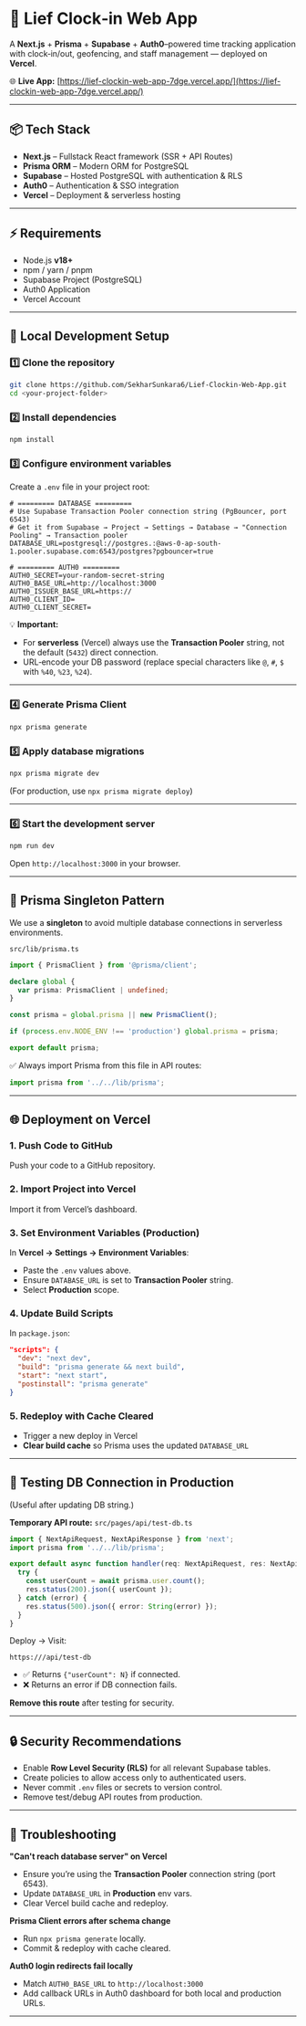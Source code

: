 # 🚀 Lief Clock‑in Web App

A **Next.js** + **Prisma** + **Supabase** + **Auth0**–powered time tracking application with clock‑in/out, geofencing, and staff management — deployed on **Vercel**.

🌐 **Live App:** [https://lief-clockin-web-app-7dge.vercel.app/](https://lief-clockin-web-app-7dge.vercel.app/)

***

## 📦 Tech Stack
- **Next.js** – Fullstack React framework (SSR + API Routes)
- **Prisma ORM** – Modern ORM for PostgreSQL
- **Supabase** – Hosted PostgreSQL with authentication & RLS
- **Auth0** – Authentication & SSO integration
- **Vercel** – Deployment & serverless hosting

***

## ⚡ Requirements
- Node.js **v18+**
- npm / yarn / pnpm
- Supabase Project (PostgreSQL)
- Auth0 Application
- Vercel Account

***

## 🔧 Local Development Setup

### 1️⃣ Clone the repository
```bash
git clone https://github.com/SekharSunkara6/Lief-Clockin-Web-App.git
cd <your-project-folder>
```

### 2️⃣ Install dependencies
```bash
npm install
```

### 3️⃣ Configure environment variables  
Create a `.env` file in your project root:

```env
# ========= DATABASE =========
# Use Supabase Transaction Pooler connection string (PgBouncer, port 6543)
# Get it from Supabase → Project → Settings → Database → "Connection Pooling" → Transaction pooler
DATABASE_URL=postgresql://postgres.:@aws-0-ap-south-1.pooler.supabase.com:6543/postgres?pgbouncer=true

# ========= AUTH0 =========
AUTH0_SECRET=your-random-secret-string
AUTH0_BASE_URL=http://localhost:3000
AUTH0_ISSUER_BASE_URL=https://
AUTH0_CLIENT_ID=
AUTH0_CLIENT_SECRET=
```
💡 **Important:**  
- For **serverless** (Vercel) always use the **Transaction Pooler** string, not the default (`5432`) direct connection.
- URL‑encode your DB password (replace special characters like `@`, `#`, `$` with `%40`, `%23`, `%24`).

***

### 4️⃣ Generate Prisma Client
```bash
npx prisma generate
```

### 5️⃣ Apply database migrations
```bash
npx prisma migrate dev
```
(For production, use `npx prisma migrate deploy`)

***

### 6️⃣ Start the development server
```bash
npm run dev
```
Open `http://localhost:3000` in your browser.

***

## 📜 Prisma Singleton Pattern
We use a **singleton** to avoid multiple database connections in serverless environments.

`src/lib/prisma.ts`
```ts
import { PrismaClient } from '@prisma/client';

declare global {
  var prisma: PrismaClient | undefined;
}

const prisma = global.prisma || new PrismaClient();

if (process.env.NODE_ENV !== 'production') global.prisma = prisma;

export default prisma;
```
✅ Always import Prisma from this file in API routes:
```ts
import prisma from '../../lib/prisma';
```

***

## 🌐 Deployment on Vercel

### 1. Push Code to GitHub
Push your code to a GitHub repository.

### 2. Import Project into Vercel
Import it from Vercel’s dashboard.

### 3. Set Environment Variables (Production)
In **Vercel → Settings → Environment Variables**:
- Paste the `.env` values above.
- Ensure `DATABASE_URL` is set to **Transaction Pooler** string.
- Select **Production** scope.

### 4. Update Build Scripts
In `package.json`:
```json
"scripts": {
  "dev": "next dev",
  "build": "prisma generate && next build",
  "start": "next start",
  "postinstall": "prisma generate"
}
```

### 5. Redeploy with Cache Cleared
- Trigger a new deploy in Vercel
- **Clear build cache** so Prisma uses the updated `DATABASE_URL`

***

## 🧪 Testing DB Connection in Production
(Useful after updating DB string.)

**Temporary API route:** `src/pages/api/test-db.ts`
```ts
import { NextApiRequest, NextApiResponse } from 'next';
import prisma from '../../lib/prisma';

export default async function handler(req: NextApiRequest, res: NextApiResponse) {
  try {
    const userCount = await prisma.user.count();
    res.status(200).json({ userCount });
  } catch (error) {
    res.status(500).json({ error: String(error) });
  }
}
```
Deploy → Visit:
```
https:///api/test-db
```
- ✅ Returns `{"userCount": N}` if connected.
- ❌ Returns an error if DB connection fails.

**Remove this route** after testing for security.

***

## 🔒 Security Recommendations
- Enable **Row Level Security (RLS)** for all relevant Supabase tables.
- Create policies to allow access only to authenticated users.
- Never commit `.env` files or secrets to version control.
- Remove test/debug API routes from production.

***

## 🐛 Troubleshooting

**"Can't reach database server" on Vercel**  
- Ensure you’re using the **Transaction Pooler** connection string (port 6543).
- Update `DATABASE_URL` in **Production** env vars.
- Clear Vercel build cache and redeploy.

**Prisma Client errors after schema change**  
- Run `npx prisma generate` locally.
- Commit & redeploy with cache cleared.

**Auth0 login redirects fail locally**  
- Match `AUTH0_BASE_URL` to `http://localhost:3000`
- Add callback URLs in Auth0 dashboard for both local and production URLs.

***
